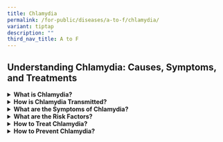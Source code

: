 ```yaml
---
title: Chlamydia
permalink: /for-public/diseases/a-to-f/chlamydia/
variant: tiptap
description: ""
third_nav_title: A to F
---
```

<h2>Understanding Chlamydia: Causes, Symptoms, and Treatments</h2>
<div data-type="detailGroup" class="isomer-accordion isomer-accordion-white">
<details class="isomer-details">
<summary><strong>What is Chlamydia?&nbsp;&nbsp;</strong>
</summary>
<div data-type="detailsContent" class="isomer-details-content">
<p>Chlamydia is a common sexually transmitted infection (STI) caused by the
bacterium <em>Chlamydia trachomatis</em>. It can occur in both men and women.
It is easily treated and cured with antibiotics.</p>
</div>
</details>
<details class="isomer-details">
<summary><strong>How is Chlamydia Transmitted?&nbsp;&nbsp;</strong>
</summary>
<div data-type="detailsContent" class="isomer-details-content">
<p>Chlamydia can be transmitted through vaginal, anal, or oral sex.</p>
<p>Common scenarios include:</p>
<ul data-tight="true" class="tight">
<li>
<p>Sharing sex toys that are not washed or covered with a new condom each
time they are used;</p>
</li>
<li>
<p>Your genitals touching your partner's; or</p>
</li>
<li>
<p>Infected semen or vaginal fluid getting into your eye.</p>
<p></p>
</li>
</ul>
<p>Pregnant women can also transmit chlamydia to their babies.</p>
<p>Chlamydia cannot be spread through casual contact, such as kissing and
hugging, or from sharing baths, towels, swimming pools, toilet seats or
cutlery.</p>
</div>
</details>
<details class="isomer-details">
<summary><strong>What are the Symptoms of Chlamydia?</strong>
</summary>
<div data-type="detailsContent" class="isomer-details-content">
<p>Symptoms of early infection often go unnoticed. When they occur, they
are usually mild and appear one to three weeks after exposure.</p>
<table style="minWidth: 50px">
<colgroup>
<col>
<col>
</colgroup>
<tbody>
<tr>
<td rowspan="1" colspan="1">
<p></p>
</td>
<td rowspan="1" colspan="1">
<p></p>
</td>
</tr>
<tr>
<td rowspan="1" colspan="1">
<p>For Men</p>
</td>
<td rowspan="1" colspan="1">
<ul data-tight="true" class="tight">
<li>
<p>Burning when urinating;</p>
</li>
<li>
<p>Discharge from the penis; or</p>
</li>
<li>
<p>Pain or discomfort in the testicles</p>
</li>
</ul>
</td>
</tr>
<tr>
<td rowspan="1" colspan="1">
<p>For Women</p>
</td>
<td rowspan="1" colspan="1">
<ul data-tight="true" class="tight">
<li>
<p>Abnormal vaginal discharge;</p>
</li>
<li>
<p>Bleeding between menstrual periods or after sex;</p>
</li>
<li>
<p>Pelvic pain; or</p>
</li>
<li>
<p>Burning sensation when urinating.</p>
</li>
</ul>
</td>
</tr>
<tr>
<td rowspan="1" colspan="1">
<p>For Men and Women</p>
</td>
<td rowspan="1" colspan="1">
<ul data-tight="true" class="tight">
<li>
<p>Anal pain;</p>
</li>
<li>
<p>Discharge; or</p>
</li>
<li>
<p>Bleeding.</p>
</li>
</ul>
</td>
</tr>
<tr>
<td rowspan="1" colspan="1">
<p></p>
</td>
<td rowspan="1" colspan="1">
<p></p>
</td>
</tr>
</tbody>
</table>
<p>Complications from chlamydia include:</p>
<ul data-tight="true" class="tight">
<li>
<p><a href="https://www.cdc.gov/std/hiv" rel="noopener noreferrer nofollow" target="_blank">Pelvic inflammatory disease (PID)</a>,
resulting in chronic pelvic pain, infertility, and pregnancy outside the
uterus due to permanent scarring of the fallopian tubes;</p>
</li>
<li>
<p>Conjunctivitis, if the eyes become contaminated with infectious secretions;</p>
</li>
<li>
<p>Epididymo-orchitis (tube carrying sperm from the testes) for males in
rare cases, resulting in fever, scrotal pain, swelling and sterility in
men; or</p>
</li>
<li>
<p>Reactive arthritis in very rare cases.</p>
</li>
</ul>
<p></p>
</div>
</details>
<details class="isomer-details">
<summary><strong>What are the Risk Factors?</strong>
</summary>
<div data-type="detailsContent" class="isomer-details-content">
<p>Risk factors include:</p>
<ul data-tight="true" class="tight">
<li>
<p>Unprotected sex with an infected person;</p>
</li>
<li>
<p>Having multiple sex partners;</p>
</li>
<li>
<p>Inconsistent condom use;</p>
</li>
<li>
<p>Persons who exchange sex for money or drugs; or</p>
</li>
<li>
<p>History or current infection for other STIs.</p>
</li>
</ul>
</div>
</details>
<details class="isomer-details">
<summary><strong>How to Treat Chlamydia?</strong>
</summary>
<div data-type="detailsContent" class="isomer-details-content">
<p>Chlamydia can be treated with antibiotics. A single dose of oral Azithromycin
or Doxycycline twice daily for one week is the most common treatment. Alternative
drugs like erythromycin may be prescribed for those who are pregnant or
younger than 18 years.</p>
<p>The infection usually resolves within one to two weeks. Consider retesting
if you are unsure of your partner’s STI status or have a new sex partner.</p>
</div>
</details>
<details class="isomer-details">
<summary><strong>How to Prevent Chlamydia?</strong>
</summary>
<div data-type="detailsContent" class="isomer-details-content">
<p>Ways to prevent chlamydia include:</p>
<ul data-tight="true" class="tight">
<li>
<p>Using condoms correctly and consistently;</p>
</li>
<li>
<p>Limiting the number of sex partners; and</p>
</li>
<li>
<p>Getting tested for STIs regularly.</p>
</li>
</ul>
</div>
</details>
</div>
<p></p>